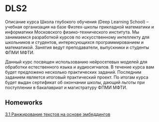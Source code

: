 # DLS2

Описание курса
Школа глубокого обучения (Deep Learning School) – учебная организация на базе Физтех-школы прикладной математики и информатики Московского физико-технического института. Мы занимаемся разработкой курсов по искусственному интеллекту для школьников и студентов, интересующихся программированием и математикой. Занятия ведут преподаватели, выпускники и студенты ФПМИ МФТИ.

Данный курс посвящен использованию нейросетевых моделей для обработки естественного языка и аудиосигналов. В течение курса вам будет предложено несколько практических заданий. Последним заданием является итоговый практический проект. 
По итогам курса будет выдан сертификат об окончании школы, дающий льготы при поступлении в бакалавриат и магистратуру ФПМИ МФТИ.

## Homeworks 
[3.1 Ранжирование текстов на основе эмбеддингов](https://colab.research.google.com/drive/1_c1NqTvkbGVfIzrULIYFiLcdZ4qlqSsb?usp=sharing)
